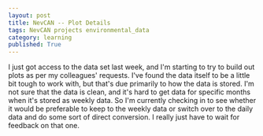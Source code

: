 ```yaml
---
layout: post
title: NevCAN -- Plot Details
tags: NevCAN projects environmental_data
category: learning
published: True
---
```


I just got access to the data set last week, and I'm starting to try to build out plots as per my colleagues' requests. I've found the data itself to be a little bit tough to work with, but that's due primarily to how the data is stored. I'm not sure that the data is clean, and it's hard to get data for specific months when it's stored as weekly data. So I'm currently checking in to see whether it would be preferable to keep to the weekly data or switch over to the daily data and do some sort of direct conversion. I really just have to wait for feedback on that one.
